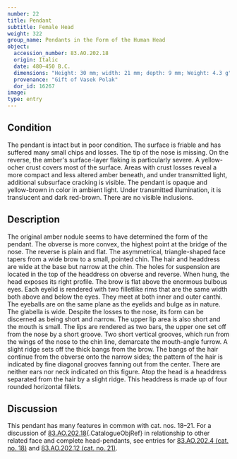 ```yaml
---
number: 22
title: Pendant
subtitle: Female Head
weight: 322
group_name: Pendants in the Form of the Human Head
object:
  accession_number: 83.AO.202.18
  origin: Italic
  date: 480–450 B.C.
  dimensions: "Height: 30 mm; width: 21 mm; depth: 9 mm; Weight: 4.3 g"
  provenance: "Gift of Vasek Polak"
  dor_id: 16267
image:
type: entry
---
```


## Condition

The pendant is intact but in poor condition. The surface is friable and has suffered many small chips and losses. The tip of the nose is missing. On the reverse, the amber's surface-layer flaking is particularly severe. A yellow-ocher crust covers most of the surface. Areas with crust losses reveal a more compact and less altered amber beneath, and under transmitted light, additional subsurface cracking is visible. The pendant is opaque and yellow-brown in color in ambient light. Under transmitted illumination, it is translucent and dark red-brown. There are no visible inclusions.

## Description

The original amber nodule seems to have determined the form of the pendant. The obverse is more convex, the highest point at the bridge of the nose. The reverse is plain and flat. The asymmetrical, triangle-shaped face tapers from a wide brow to a small, pointed chin. The hair and headdress are wide at the base but narrow at the chin. The holes for suspension are located in the top of the headdress on obverse and reverse. When hung, the head exposes its right profile. The brow is flat above the enormous bulbous eyes. Each eyelid is rendered with two filletlike rims that are the same width both above and below the eyes. They meet at both inner and outer canthi. The eyeballs are on the same plane as the eyelids and bulge as in nature. The glabella is wide. Despite the losses to the nose, its form can be discerned as being short and narrow. The upper lip area is also short and the mouth is small. The lips are rendered as two bars, the upper one set off from the nose by a short groove. Two short vertical grooves, which run from the wings of the nose to the chin line, demarcate the mouth-angle furrow. A slight ridge sets off the thick bangs from the brow. The bangs of the hair continue from the obverse onto the narrow sides; the pattern of the hair is indicated by fine diagonal grooves fanning out from the center. There are neither ears nor neck indicated on this figure. Atop the head is a headdress separated from the hair by a slight ridge. This headdress is made up of four rounded horizontal fillets.

## Discussion

This pendant has many features in common with cat. nos. 18–21. For a discussion of [83.AO.202.18](#cat-83.AO.202.18){.CatalogueObjRef} in relationship to other related face and complete head-pendants, see entries for [83.AO.202.4 (cat. no. 18)](#18.md) and [83.AO.202.12 (cat. no. 21)](#21.md).
